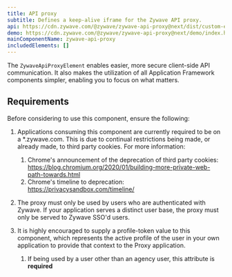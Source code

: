 ```yaml
---
title: API proxy
subtitle: Defines a keep-alive iframe for the Zywave API proxy.
api: https://cdn.zywave.com/@zywave/zywave-api-proxy@next/dist/custom-elements.json
demo: https://cdn.zywave.com/@zywave/zywave-api-proxy@next/demo/index.html
mainComponentName: zywave-api-proxy
includedElements: []
---
```

The `ZywaveApiProxyElement` enables easier, more secure client-side API communication. It also makes the utilization of all Application Framework components simpler, enabling you to focus on what matters.

## Requirements

Before considering to use this component, ensure the following:

1. Applications consuming this component are currently required to be on a *.zywave.com. This is due to continual restrictions being made, or already made, to third party cookies. For more information:

   1. Chrome's announcement of the deprecation of third party cookies: <https://blog.chromium.org/2020/01/building-more-private-web-path-towards.html>
   2. Chrome's timeline to deprecation: <https://privacysandbox.com/timeline/>
2. The proxy must only be used by users who are authenticated with Zywave. If your application serves a distinct user base, the proxy must only be served to Zywave SSO'd users.
3. It is highly encouraged to supply a profile-token value to this component, which represents the active profile of the user in your own application to provide that context to the Proxy application.

   1. If being used by a user other than an agency user, this attribute is **required**